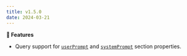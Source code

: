 ```yaml
---
title: v1.5.0
date: 2024-03-21
---
```


**🚀 Features**

- Query support for [`userPrompt`](/docs/copilot/configuration/local#userprompt) and [`systemPrompt`](/docs/copilot/configuration/local#systemprompt) section properties.
